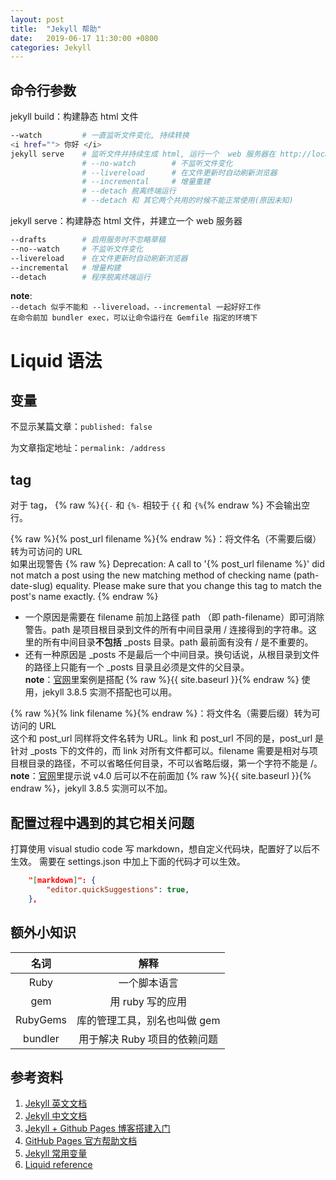 ```yaml
---
layout: post
title:  "Jekyll 帮助"
date:   2019-06-17 11:30:00 +0800
categories: Jekyll
---
```


## 命令行参数

jekyll build：构建静态 html 文件

```bash
--watch         # 一直监听文件变化, 持续转换
<i href=""> 你好 </i>
jekyll serve    # 监听文件并持续生成 html, 运行一个  web 服务器在 http://localhost:4000
                # --no-watch        # 不监听文件变化
                # --livereload      # 在文件更新时自动刷新浏览器
                # --incremental     # 增量重建
                # --detach 脱离终端运行
                # --detach 和 其它两个共用的时候不能正常使用(原因未知)
```

jekyll serve：构建静态 html 文件，并建立一个 web 服务器

```bash
--drafts        # 启用服务时不忽略草稿
--no--watch     # 不监听文件变化
--livereload    # 在文件更新时自动刷新浏览器
--incremental   # 增量构建
--detach        # 程序脱离终端运行
```

**note**:  
`--detach 似乎不能和 --livereload，--incremental 一起好好工作`  
`在命令前加 bundler exec，可以让命令运行在 Gemfile 指定的环境下`

# Liquid 语法

## 变量

不显示某篇文章：`published: false`

为文章指定地址：`permalink: /address`

## tag

对于 tag， {% raw %}`{{-` 和 `{%-` 相较于 `{{` 和 `{%`{% endraw %} 不会输出空行。

{% raw %}{% post_url filename %}{% endraw %}：将文件名（不需要后缀）转为可访问的 URL  
如果出现警告
{% raw %}
    Deprecation: A call to '{% post_url filename %}' did not match a post using the new matching method of checking name (path-date-slug) equality. Please make sure that you change this tag to match the post's name exactly.
{% endraw %}

- 一个原因是需要在 filename 前加上路径 path （即 path-filename）即可消除警告。path 是项目根目录到文件的所有中间目录用 / 连接得到的字符串。这里的所有中间目录**不包括** _posts 目录。path 最前面有没有 / 是不重要的。
- 还有一种原因是 _posts 不是最后一个中间目录。换句话说，从根目录到文件的路径上只能有一个 _posts 目录且必须是文件的父目录。  
**note**：[官网](https://jekyllrb.com/docs/liquid/tags/)里案例是搭配 {% raw %}{{ site.baseurl }}{% endraw %} 使用，jekyll 3.8.5 实测不搭配也可以用。

{% raw %}{% link filename %}{% endraw %}：将文件名（需要后缀）转为可访问的 URL  
这个和 post_url 同样将文件名转为 URL。link 和 post_url 不同的是，post_url 是针对 _posts 下的文件的，而 link 对所有文件都可以。filename 需要是相对与项目根目录的路径，不可以省略任何目录，不可以省略后缀，第一个字符不能是 /。  
**note**：[官网](https://jekyllrb.com/docs/liquid/tags/)里提示说 v4.0 后可以不在前面加 {% raw %}{{ site.baseurl }}{% endraw %}，jekyll 3.8.5 实测可以不加。

## 配置过程中遇到的其它相关问题

打算使用 visual studio code 写 markdown，想自定义代码块，配置好了以后不生效。
需要在 settings.json 中加上下面的代码才可以生效。

```json
    "[markdown]": {
        "editor.quickSuggestions": true,
    },
```

## 额外小知识

| 名词  | 解释 |
| :---: | :---:|
| Ruby | 一个脚本语言 |
| gem | 用 ruby 写的应用 |
| RubyGems | 库的管理工具，别名也叫做 gem |
| bundler | 用于解决 Ruby 项目的依赖问题 |
  
## 参考资料

1. [Jekyll 英文文档](https://jekyllrb.com)
2. [Jekyll 中文文档](http://jekyllcn.com/)
3. [Jekyll + Github Pages 博客搭建入门](https://www.jianshu.com/p/9f198d5779e6)
4. [GitHub Pages 官方帮助文档](https://help.github.com/en#github-pages-basics)
5. [Jekyll 常用变量](http://jekyllcn.com/docs/variables/)
6. [Liquid reference](https://help.shopify.com/en/themes/liquid)
